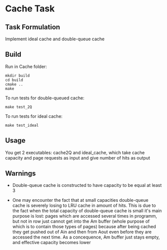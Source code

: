 # __Cache Task__

## __Task Formulation__

Implement ideal cache and double-queue cache

## __Build__

Run in Cache folder:
```
mkdir build
cd build
cmake ..
make
```

To run tests for double-queued cache:
```
make test_2Q
```

To run tests for ideal cache:
```
make test_ideal
```

## __Usage__

You get 2 executables: cache2Q and ideal_cache, which take cache capacity and page requests as input and give number of hits as output

## __Warnings__

* Double-queue cache is constructed to have capacity to be equal at least 3

* One may encounter the fact that at small capacities double-queue cache is severely losing to LRU cache in amount of hits. This is due to the fact when the total capacity of double-queue cache is small it's main purpose is lost: pages which are accessed several times in programm, but not in row just cannot get into the Am buffer (whole purpose of which is to contain those types of pages) because after being cached they get pushed out of Ain and then from Aout even before they are accessed the next time. As a concequence, Am buffer just stays empty, and effective capacity becomes lower 